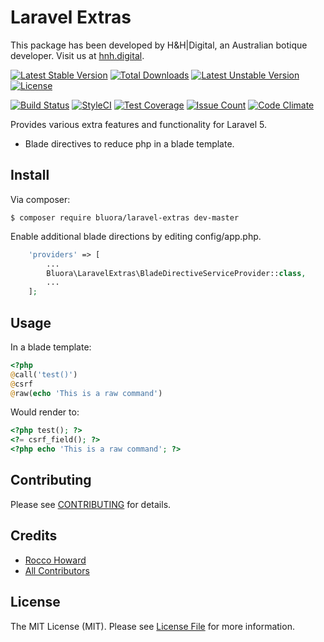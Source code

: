 # Laravel Extras

This package has been developed by H&H|Digital, an Australian botique developer. Visit us at [hnh.digital](http://hnh.digital).

[![Latest Stable Version](https://poser.pugx.org/bluora/laravel-extras/v/stable.svg)](https://packagist.org/packages/bluora/laravel-extras) [![Total Downloads](https://poser.pugx.org/bluora/laravel-extras/downloads.svg)](https://packagist.org/packages/bluora/laravel-extras) [![Latest Unstable Version](https://poser.pugx.org/bluora/laravel-extras/v/unstable.svg)](https://packagist.org/packages/bluora/laravel-extras) [![License](https://poser.pugx.org/bluora/laravel-extras/license.svg)](https://packagist.org/packages/bluora/laravel-extras)

[![Build Status](https://travis-ci.org/bluora/laravel-extras.svg?branch=master)](https://travis-ci.org/bluora/laravel-extras) [![StyleCI](https://styleci.io/repos/74417746/shield?branch=master)](https://styleci.io/repos/74417746) [![Test Coverage](https://codeclimate.com/github/bluora/laravel-extras/badges/coverage.svg)](https://codeclimate.com/github/bluora/laravel-extras/coverage) [![Issue Count](https://codeclimate.com/github/bluora/laravel-extras/badges/issue_count.svg)](https://codeclimate.com/github/bluora/laravel-extras) [![Code Climate](https://codeclimate.com/github/bluora/laravel-extras/badges/gpa.svg)](https://codeclimate.com/github/bluora/laravel-extras) 

Provides various extra features and functionality for Laravel 5.

* Blade directives to reduce php in a blade template.

## Install

Via composer:

`$ composer require bluora/laravel-extras dev-master`

Enable additional blade directions by editing config/app.php.

```php
    'providers' => [
        ...
        Bluora\LaravelExtras\BladeDirectiveServiceProvider::class,
        ...
    ];
```

## Usage

In a blade template:

```php
<?php
@call('test()')
@csrf
@raw(echo 'This is a raw command')
```

Would render to:

```php
<?php test(); ?>
<?= csrf_field(); ?>
<?php echo 'This is a raw command'; ?>
```

## Contributing

Please see [CONTRIBUTING](https://github.com/bluora/laravel-extras/blob/master/CONTRIBUTING.md) for details.

## Credits

* [Rocco Howard](https://github.com/therocis)
* [All Contributors](https://github.com/bluora/laravel-extras/contributors)

## License

The MIT License (MIT). Please see [License File](https://github.com/bluora/laravel-extras/blob/master/LICENSE) for more information.
